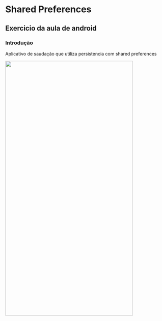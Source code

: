 # Shared Preferences


## Exercicio da aula de android

### Introdução
Aplicativo de saudação que utiliza persistencia com shared preferences

<img src="https://user-images.githubusercontent.com/17274257/183790309-844e48aa-dd17-40d2-8c6c-19626b873875.png" width="400" height="800">
